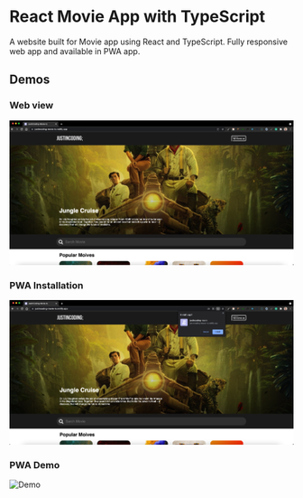 # React Movie App with TypeScript

A website built for Movie app using React and TypeScript.
Fully responsive web app and available in PWA app.

## Demos

### Web view

![Web-full](./src/images/demos/web-full.png)

### PWA Installation

![Web-Ins](./src/images/demos/pwa-install.png)

### PWA Demo

![Demo](./src/images/demos/demo.gif)
